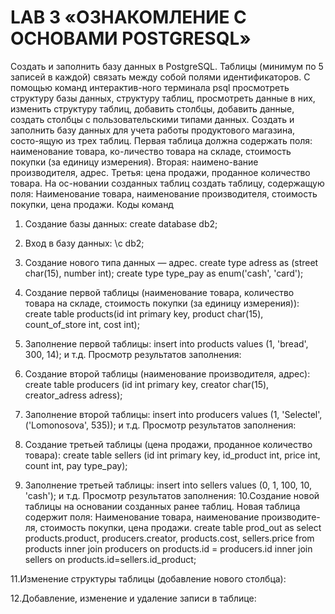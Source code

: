 # LAB 3 «ОЗНАКОМЛЕНИЕ С ОСНОВАМИ POSTGRESQL»

Создать и заполнить базу данных в PostgreSQL. Таблицы (минимум по 5 записей в каждой) связать между собой полями идентификаторов. С помощью команд интерактив-ного терминала psql просмотреть структуру базы данных, структуру таблиц, просмотреть данные в них, изменить структуру таблиц, добавить столбцы, добавить данные, создать столбцы с пользовательскими типами данных.
Создать и заполнить базу данных для учета работы продуктового магазина, состо-ящую из трех таблиц. Первая таблица должна содержать поля: наименование товара, ко-личество товара на складе, стоимость покупки (за единицу измерения). Вторая: наимено-вание производителя, адрес. Третья: цена продажи, проданное количество товара. На ос-новании созданных таблиц создать таблицу, содержащую поля: Наименование товара, наименование производителя, стоимость покупки, цена продажи.
Коды команд
1. Создание базы данных:
create database db2;
2. Вход в базу данных:
\c db2;
3. Создание нового типа данных — адрес.
create type adress as (street char(15), number int);
create type type_pay as enum('cash', 'card');
4. Создание первой таблицы (наименование товара, количество товара на складе, стоимость покупки (за единицу измерения)):
create table products(id int primary key, product char(15), count_of_store int, cost int);
5. Заполнение первой таблицы:
insert into products values (1, 'bread', 300, 14);
и т.д.
Просмотр результатов заполнения:
 
6. Создание второй таблицы (наименование производителя, адрес):
create table producers (id int primary key, creator char(15), 
creator_adress adress);
7. Заполнение второй таблицы:
insert into producers values (1, 'Selectel', ('Lomonosova', 535));
и т.д.
Просмотр результатов заполнения:
 
8. Создание третьей таблицы (цена продажи, проданное количество товара):
create table sellers (id int primary key, id_product int, price int, count int, pay type_pay);
9. Заполнение третьей таблицы: 
insert into sellers values (0, 1, 100, 10, 'cash');
и т.д.
Просмотр результатов заполнения:
10.Создание новой таблицы на основании созданных ранее таблиц.
Новая таблица содержит поля: Наименование товара, наименование производите-ля, стоимость покупки, цена продажи.
create table prod_out as select products.product, producers.creator, 
products.cost, sellers.price from products inner join producers on 
products.id = producers.id inner join sellers on 
products.id=sellers.id_product;
 
11.Изменение структуры таблицы (добавление нового столбца):
 
12.Добавление, изменение и удаление записи в таблице:
